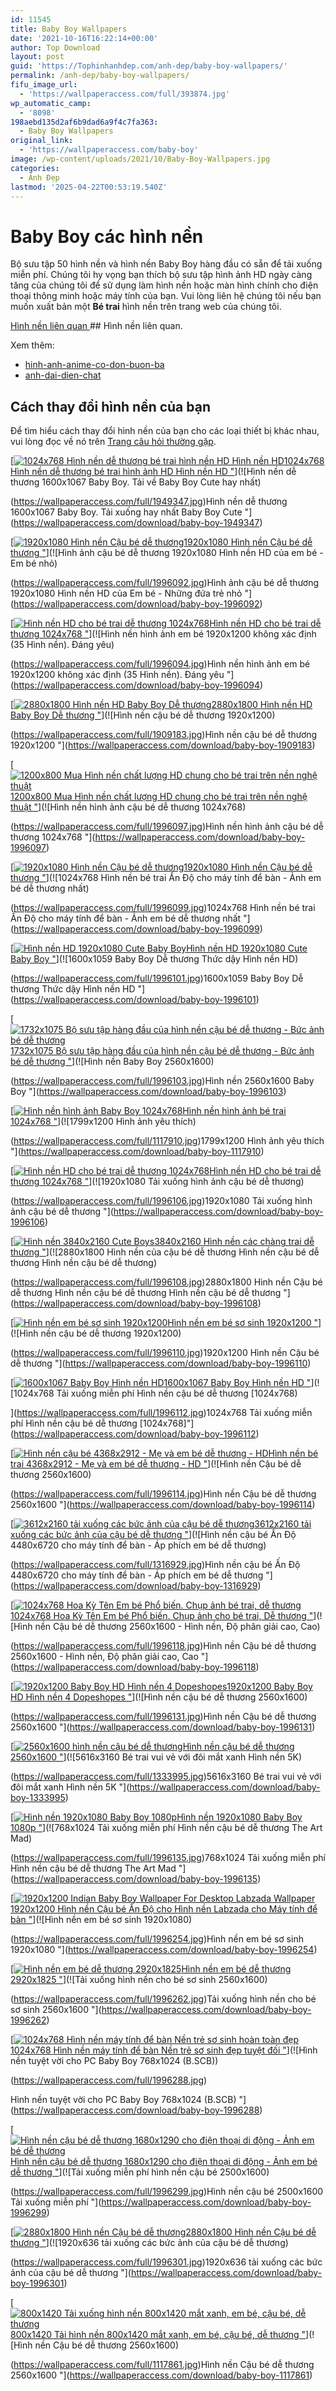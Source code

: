 ```yaml
---
id: 11545
title: Baby Boy Wallpapers
date: '2021-10-16T16:22:14+00:00'
author: Top Download
layout: post
guid: 'https://Tophinhanhdep.com/anh-dep/baby-boy-wallpapers/'
permalink: /anh-dep/baby-boy-wallpapers/
fifu_image_url:
  - 'https://wallpaperaccess.com/full/393874.jpg'
wp_automatic_camp:
  - '8098'
198aebd135d2af6b9dad6a9f4c7fa363:
  - Baby Boy Wallpapers
original_link:
  - 'https://wallpaperaccess.com/baby-boy'
image: /wp-content/uploads/2021/10/Baby-Boy-Wallpapers.jpg
categories:
  - Ảnh Đẹp
lastmod: '2025-04-22T00:53:19.540Z'
---
```

# Baby Boy các hình nền

Bộ sưu tập 50 hình nền và hình nền Baby Boy hàng đầu có sẵn để tải xuống miễn phí. Chúng tôi hy vọng bạn thích bộ sưu tập hình ảnh HD ngày càng tăng của chúng tôi để sử dụng làm hình nền hoặc màn hình chính cho điện thoại thông minh hoặc máy tính của bạn. Vui lòng liên hệ chúng tôi nếu bạn muốn xuất bản một **Bé trai** hình nền trên trang web của chúng tôi.

[Hình nền liên quan ](#related) ## Hình nền liên quan.

   
 Xem thêm:

   
- [hinh-anh-anime-co-don-buon-ba](https://tophinhanhdep.com/anh-anime/hinh-anh-anime-co-don-buon-ba/)
- [anh-dai-dien-chat](https://tophinhanhdep.com/anh-avatar/anh-dai-dien-chat/)

## Cách thay đổi hình nền của bạn

Để tìm hiểu cách thay đổi hình nền của bạn cho các loại thiết bị khác nhau, vui lòng đọc về nó trên [Trang câu hỏi thường gặp](https://tophinhanhdep.com/faq/).

  
[[![1024x768 Hình nền dễ thương bé trai hình nền HD Hình nền HD](https://wallpaperaccess.com/full/393874.jpg)1024x768 Hình nền dễ thương bé trai hình ảnh HD Hình nền HD "](https://wallpaperaccess.com/download/baby-boy-393874)](![Hình nền dễ thương 1600x1067 Baby Boy.  Tải về Baby Boy Cute hay nhất)

(https://wallpaperaccess.com/full/1949347.jpg)Hình nền dễ thương 1600x1067 Baby Boy. Tải xuống hay nhất Baby Boy Cute "](https://wallpaperaccess.com/download/baby-boy-1949347)

[[![1920x1080 Hình nền Cậu bé dễ thương](https://wallpaperaccess.com/full/1996091.jpg)1920x1080 Hình nền Cậu bé dễ thương "](https://wallpaperaccess.com/download/baby-boy-1996091)](![Hình ảnh cậu bé dễ thương 1920x1080 Hình nền HD của em bé - Em bé nhỏ)

(https://wallpaperaccess.com/full/1996092.jpg)Hình ảnh cậu bé dễ thương 1920x1080 Hình nền HD của Em bé - Những đứa trẻ nhỏ "](https://wallpaperaccess.com/download/baby-boy-1996092)

[[![Hình nền HD cho bé trai dễ thương 1024x768](https://wallpaperaccess.com/full/1996093.jpg)Hình nền HD cho bé trai dễ thương 1024x768 "](https://wallpaperaccess.com/download/baby-boy-1996093)](![Hình nền hình ảnh em bé 1920x1200 không xác định (35 Hình nền).  Đáng yêu)

(https://wallpaperaccess.com/full/1996094.jpg)Hình nền hình ảnh em bé 1920x1200 không xác định (35 Hình nền). Đáng yêu "](https://wallpaperaccess.com/download/baby-boy-1996094)

[[![2880x1800 Hình nền HD Baby Boy Dễ thương](https://wallpaperaccess.com/full/1117647.jpg)2880x1800 Hình nền HD Baby Boy Dễ thương "](https://wallpaperaccess.com/download/baby-boy-1117647)](![Hình nền cậu bé dễ thương 1920x1200)

(https://wallpaperaccess.com/full/1909183.jpg)Hình nền cậu bé dễ thương 1920x1200 "](https://wallpaperaccess.com/download/baby-boy-1909183)

[[![1200x800 Mua Hình nền chất lượng HD chung cho bé trai trên nền nghệ thuật](https://wallpaperaccess.com/full/1996096.jpg)1200x800 Mua Hình nền chất lượng HD chung cho bé trai trên nền nghệ thuật "](https://wallpaperaccess.com/download/baby-boy-1996096)](![Hình nền hình ảnh cậu bé dễ thương 1024x768)

(https://wallpaperaccess.com/full/1996097.jpg)Hình nền hình ảnh cậu bé dễ thương 1024x768 "](https://wallpaperaccess.com/download/baby-boy-1996097)

[[![1920x1080 Hình nền Cậu bé dễ thương](https://wallpaperaccess.com/full/1996098.jpg)1920x1080 Hình nền Cậu bé dễ thương "](https://wallpaperaccess.com/download/baby-boy-1996098)](![1024x768 Hình nền bé trai Ấn Độ cho máy tính để bàn - Ảnh em bé dễ thương nhất)

(https://wallpaperaccess.com/full/1996099.jpg)1024x768 Hình nền bé trai Ấn Độ cho máy tính để bàn - Ảnh em bé dễ thương nhất "](https://wallpaperaccess.com/download/baby-boy-1996099)

[[![Hình nền HD 1920x1080 Cute Baby Boy](https://wallpaperaccess.com/full/1996100.jpg)Hình nền HD 1920x1080 Cute Baby Boy "](https://wallpaperaccess.com/download/baby-boy-1996100)](![1600x1059 Baby Boy Dễ thương Thức dậy Hình nền HD)

(https://wallpaperaccess.com/full/1996101.jpg)1600x1059 Baby Boy Dễ thương Thức dậy Hình nền HD "](https://wallpaperaccess.com/download/baby-boy-1996101)

[[![1732x1075 Bộ sưu tập hàng đầu của hình nền cậu bé dễ thương - Bức ảnh bé dễ thương](https://wallpaperaccess.com/full/1996102.jpg)1732x1075 Bộ sưu tập hàng đầu của hình nền cậu bé dễ thương - Bức ảnh bé dễ thương "](https://wallpaperaccess.com/download/baby-boy-1996102)](![Hình nền Baby Boy 2560x1600)

(https://wallpaperaccess.com/full/1996103.jpg)Hình nền 2560x1600 Baby Boy "](https://wallpaperaccess.com/download/baby-boy-1996103)

[[![Hình nền hình ảnh Baby Boy 1024x768](https://wallpaperaccess.com/full/1996104.jpg)Hình nền hình ảnh bé trai 1024x768 "](https://wallpaperaccess.com/download/baby-boy-1996104)](![1799x1200 Hình ảnh yêu thích)

(https://wallpaperaccess.com/full/1117910.jpg)1799x1200 Hình ảnh yêu thích "](https://wallpaperaccess.com/download/baby-boy-1117910)

[[![Hình nền HD cho bé trai dễ thương 1024x768](https://wallpaperaccess.com/full/1117649.jpg)Hình nền HD cho bé trai dễ thương 1024x768 "](https://wallpaperaccess.com/download/baby-boy-1117649)](![1920x1080 Tải xuống hình ảnh cậu bé dễ thương)

(https://wallpaperaccess.com/full/1996106.jpg)1920x1080 Tải xuống hình ảnh cậu bé dễ thương "](https://wallpaperaccess.com/download/baby-boy-1996106)

[[![Hình nền 3840x2160 Cute Boys](https://wallpaperaccess.com/full/1909186.jpg)3840x2160 Hình nền các chàng trai dễ thương "](https://wallpaperaccess.com/download/baby-boy-1909186)](![2880x1800 Hình nền của cậu bé dễ thương Hình nền cậu bé dễ thương Hình nền cậu bé dễ thương)

(https://wallpaperaccess.com/full/1996108.jpg)2880x1800 Hình nền Cậu bé dễ thương Hình nền cậu bé dễ thương Hình nền cậu bé dễ thương "](https://wallpaperaccess.com/download/baby-boy-1996108)

[[![Hình nền em bé sơ sinh 1920x1200](https://wallpaperaccess.com/full/1996109.jpg)Hình nền em bé sơ sinh 1920x1200 "](https://wallpaperaccess.com/download/baby-boy-1996109)](![Hình nền cậu bé dễ thương 1920x1200)

(https://wallpaperaccess.com/full/1996110.jpg)1920x1200 Hình nền Cậu bé dễ thương "](https://wallpaperaccess.com/download/baby-boy-1996110)

[[![1600x1067 Baby Boy Hình nền HD](https://wallpaperaccess.com/full/1996111.jpg)1600x1067 Baby Boy Hình nền HD "](https://wallpaperaccess.com/download/baby-boy-1996111)](![1024x768 Tải xuống miễn phí Hình nền cậu bé dễ thương [1024x768)

](https://wallpaperaccess.com/full/1996112.jpg)1024x768 Tải xuống miễn phí Hình nền cậu bé dễ thương \[1024x768\]"](https://wallpaperaccess.com/download/baby-boy-1996112)

[[![Hình nền cậu bé 4368x2912 - Mẹ và em bé dễ thương - HD](https://wallpaperaccess.com/full/1996113.jpg)Hình nền bé trai 4368x2912 - Mẹ và em bé dễ thương - HD "](https://wallpaperaccess.com/download/baby-boy-1996113)](![Hình nền Cậu bé dễ thương 2560x1600)

(https://wallpaperaccess.com/full/1996114.jpg)Hình nền Cậu bé dễ thương 2560x1600 "](https://wallpaperaccess.com/download/baby-boy-1996114)

[[![3612x2160 tải xuống các bức ảnh của cậu bé dễ thương](https://wallpaperaccess.com/full/1996115.jpg)3612x2160 tải xuống các bức ảnh của cậu bé dễ thương "](https://wallpaperaccess.com/download/baby-boy-1996115)](![Hình nền cậu bé Ấn Độ 4480x6720 cho máy tính để bàn - Áp phích em bé dễ thương)

(https://wallpaperaccess.com/full/1316929.jpg)Hình nền cậu bé Ấn Độ 4480x6720 cho máy tính để bàn - Áp phích em bé dễ thương "](https://wallpaperaccess.com/download/baby-boy-1316929)

[[![1024x768 Hoa Kỳ Tên Em bé Phổ biến.  Chụp ảnh bé trai, dễ thương](https://wallpaperaccess.com/full/1909190.jpg)1024x768 Hoa Kỳ Tên Em bé Phổ biến. Chụp ảnh cho bé trai, Dễ thương "](https://wallpaperaccess.com/download/baby-boy-1909190)](![Hình nền Cậu bé dễ thương 2560x1600 - Hình nền, Độ phân giải cao, Cao)

(https://wallpaperaccess.com/full/1996118.jpg)Hình nền Cậu bé dễ thương 2560x1600 - Hình nền, Độ phân giải cao, Cao "](https://wallpaperaccess.com/download/baby-boy-1996118)

[[![1920x1200 Baby Boy HD Hình nền 4 Dopeshopes](https://wallpaperaccess.com/full/1996119.jpg)1920x1200 Baby Boy HD Hình nền 4 Dopeshopes "](https://wallpaperaccess.com/download/baby-boy-1996119)](![Hình nền cậu bé dễ thương 2560x1600)

(https://wallpaperaccess.com/full/1996131.jpg)Hình nền Cậu bé dễ thương 2560x1600 "](https://wallpaperaccess.com/download/baby-boy-1996131)

[[![2560x1600 hình nền cậu bé dễ thương](https://wallpaperaccess.com/full/1996132.jpg)Hình nền cậu bé dễ thương 2560x1600 "](https://wallpaperaccess.com/download/baby-boy-1996132)](![5616x3160 Bé trai vui vẻ với đôi mắt xanh Hình nền 5K)

(https://wallpaperaccess.com/full/1333995.jpg)5616x3160 Bé trai vui vẻ với đôi mắt xanh Hình nền 5K "](https://wallpaperaccess.com/download/baby-boy-1333995)

[[![Hình nền 1920x1080 Baby Boy 1080p](https://wallpaperaccess.com/full/1996134.jpg)Hình nền 1920x1080 Baby Boy 1080p "](https://wallpaperaccess.com/download/baby-boy-1996134)](![768x1024 Tải xuống miễn phí Hình nền cậu bé dễ thương The Art Mad)

(https://wallpaperaccess.com/full/1996135.jpg)768x1024 Tải xuống miễn phí Hình nền cậu bé dễ thương The Art Mad "](https://wallpaperaccess.com/download/baby-boy-1996135)

[[![1920x1200 Indian Baby Boy Wallpaper For Desktop Labzada Wallpaper](https://wallpaperaccess.com/full/1996248.jpg)1920x1200 Hình nền Cậu bé Ấn Độ cho Hình nền Labzada cho Máy tính để bàn "](https://wallpaperaccess.com/download/baby-boy-1996248)](![Hình nền em bé sơ sinh 1920x1080)

(https://wallpaperaccess.com/full/1996254.jpg)Hình nền em bé sơ sinh 1920x1080 "](https://wallpaperaccess.com/download/baby-boy-1996254)

[[![Hình nền em bé dễ thương 2920x1825](https://wallpaperaccess.com/full/1996256.jpg)Hình nền em bé dễ thương 2920x1825 "](https://wallpaperaccess.com/download/baby-boy-1996256)](![Tải xuống hình nền cho bé sơ sinh 2560x1600)

(https://wallpaperaccess.com/full/1996262.jpg)Tải xuống hình nền cho bé sơ sinh 2560x1600 "](https://wallpaperaccess.com/download/baby-boy-1996262)

[[![1024x768 Hình nền máy tính để bàn Nền trẻ sơ sinh hoàn toàn đẹp](https://wallpaperaccess.com/full/1996281.jpg)1024x768 Hình nền máy tính để bàn Nền trẻ sơ sinh đẹp tuyệt đối "](https://wallpaperaccess.com/download/baby-boy-1996281)](![Hình nền tuyệt vời cho PC Baby Boy 768x1024 (B.SCB))

(https://wallpaperaccess.com/full/1996288.jpg)

Hình nền tuyệt vời cho PC Baby Boy 768x1024 (B.SCB) "](https://wallpaperaccess.com/download/baby-boy-1996288)

[[![Hình nền cậu bé dễ thương 1680x1290 cho điện thoại di động - Ảnh em bé dễ thương](https://wallpaperaccess.com/full/1996293.jpg)Hình nền cậu bé dễ thương 1680x1290 cho điện thoại di động - Ảnh em bé dễ thương "](https://wallpaperaccess.com/download/baby-boy-1996293)](![Tải xuống miễn phí hình nền cậu bé 2500x1600)

(https://wallpaperaccess.com/full/1996299.jpg)Hình nền cậu bé 2500x1600 Tải xuống miễn phí "](https://wallpaperaccess.com/download/baby-boy-1996299)

[[![2880x1800 Hình nền Cậu bé dễ thương](https://wallpaperaccess.com/full/1117799.jpg)2880x1800 Hình nền Cậu bé dễ thương "](https://wallpaperaccess.com/download/baby-boy-1117799)](![1920x636 tải xuống các bức ảnh của cậu bé dễ thương)

(https://wallpaperaccess.com/full/1996301.jpg)1920x636 tải xuống các bức ảnh của cậu bé dễ thương "](https://wallpaperaccess.com/download/baby-boy-1996301)

[[![800x1420 Tải xuống hình nền 800x1420 mắt xanh, em bé, cậu bé, dễ thương](https://wallpaperaccess.com/full/1996302.jpg)800x1420 Tải hình nền 800x1420 mắt xanh, em bé, cậu bé, dễ thương "](https://wallpaperaccess.com/download/baby-boy-1996302)](![Hình nền Cậu bé dễ thương 2560x1600)

(https://wallpaperaccess.com/full/1117861.jpg)Hình nền Cậu bé dễ thương 2560x1600 "](https://wallpaperaccess.com/download/baby-boy-1117861)
